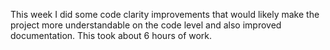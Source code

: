 This week I did some code clarity improvements that would likely make the project more understandable on the code level and also improved documentation. This took about 6 hours of work.